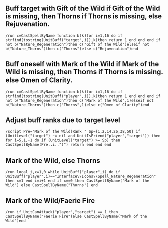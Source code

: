 ## Buff target with Gift of the Wild if Gift of the Wild is missing, then Thorns if Thorns is missing, else Rejuvenation.
```
/run c=CastSpellByName function b(k)for i=1,16 do if strfind(tostring(UnitBuff("target",i)),k)then return 1 end end end if not b("Nature_Regeneration")then c("Gift of the Wild")elseif not b("Nature_Thorns")then c("Thorns")else c("Rejuvenation")end
```


## Buff oneself with Mark of the Wild if Mark of the Wild is missing, then Thorns if Thorns is missing. else Omen of Clarity.
```
/run c=CastSpellByName function b(k)for i=1,16 do if strfind(tostring(UnitBuff("player",i)),k)then return 1 end end end if not b("Nature_Regeneration")then c("Mark of the Wild",1)elseif not b("Nature_Thorns")then c("Thorns",1)else c("Omen of Clarity")end
```


## Adjust buff ranks due to target level
```
/script Pre="Mark of the Wild(Rank " Sp={1,2,14,26,38,50} if (UnitLevel("target") ~= nil and UnitIsFriend("player","target")) then for i=5,1,-1 do if (UnitLevel("target") >= Sp) then CastSpellByName(Pre..i..")") return end end end
```
 

## Mark of the Wild, else Thorns
```
/run local i,x=1,0 while UnitBuff("player",i) do if UnitBuff("player",i)=="Interface\\Icons\\Spell_Nature_Regeneration" then x=1 end i=i+1 end if x==0 then CastSpellByName("Mark of the Wild") else CastSpellByName("Thorns") end
```
 

## Mark of the Wild/Faerie Fire
```
/run if UnitCanAttack("player","target") == 1 then CastSpellByName("Faerie Fire")else CastSpellByName("Mark of the Wild")end
```